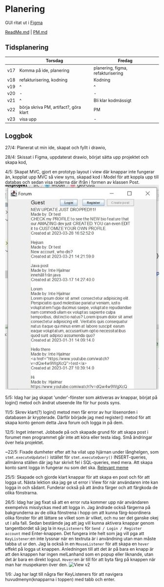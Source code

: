 # Planering
GUI ritat ut i [Figma](https://www.figma.com/file/pUN0oFfNOED2i6mp0Zh7OZ/prg2-slutprojekt?node-id=0%3A1&t=55ccjZPlMn5sCcDZ-1)

[ReadMe.md](../ReadMe.md) | [PM.md](./PM.md) 

## Tidsplanering

|   | Torsdag  | Fredag  |
|---|---|---|
| v17  | Komma på ide, planering  | planering, figma, refakturisering  |
| v18  | refakturisering, kodning  | Kodning  |
| v19  | ^  | ^  |
| v20  | -  | -  |
| v21  | ^  | Bli klar kodmässigt  |
| v22  | börja skriva PM, artifact?, göra klart  | PM |
| v23  | visa upp  | -  |

## Loggbok

27/4: Planerat ut min ide, skapat och fyllt i drawio, 

28/4: Skissat i Figma, uppdaterat drawio, börjat sätta upp projektet och skapa kod, 

4/5: Skapat MVC, gjort en prototyp layout i view där knappar inte fungerar än, kopplat upp MVC så view syns,
 skapad kod i Model för att koppla upp till databas och sedan visa raderna där ifrån i formen av klassen Post.
![View](./images/ss1.jpg "View")

5/5: Idag har jag skapat 'under'-fönster som aktiveras av knappar, börjat på login() metod och 
ändrat utseende lite för hur posts syns. 

11/5: Skrev klart(?) login() metod men får error av hur lösenorden i databasen är krypterade. 
Därför började jag med register() metod för att skapa konto genom detta Java forum och logga in på dem. 

12/5: Inget internet. Jobbade på och skapade grund för att skapa post i forumet men programmet går 
inte att köra eller testa idag. Små ändringar över hela projektet. 

~22/5: Fixade dumheter efter att ha vilat upp hjärnan under långhelgen, som ```stmt.executeUpdate()``` istället för ```stmt.executeQuery()``` 
INSERT-queries, allmänna ställen där jag har skrivit fel i SQL-queries, med mera. 
Att skapa konto samt logga in fungerar nu som det ska. [Relevant meme](./images/meme.png)

25/5: Skapade och gjorde klart knappar för att skapa en post och för att logga ut. Nästa lektion ska jag 
ge ut error i View för när användaren inte kan logga in och sådant. 
Funderar också på att ändra färger och att färgkoda de olika fönstrarna. 

26/5: Idag har jag fixat så att en error ruta kommer upp när användaren exempelvis misslyckas med att logga in. 
Jag ändrade också färgerna på bakgrunderna av de olika fönstrena i hopp om att kunna färg-koordinera olika 
fönster för att lättare se vilket som är vilket, och nu ser det ganske okej ut i alla fall. 
Sedan bestämde jag att jag vill kunna aktivera knappar genom tangentbordet så jag la in ```KeyListeners```
för ```Send / Login / Register account``` med Enter-knappen. Det fungera inte helt som jag vill pga att 
```KeyListener```:en inte lyssnar när en textruta är i användning utan man måste tabba ut ur den. 
Jag la också in en ```MouseListener``` för att skapa en ```hover``` effekt på logga ut knappen. 
Anledningen till att det är på bara en knapp är att den knappen har ingen melLanhand som en popup eller liknande, 
utan det är bara en direkt logout. ```Hover```:en är till för att byta färg på knappen när man har 
muspekaren över den.
![View v2](./images/start.jpg "View v2")

1/6: Jag har lagt till några fler KeyListeners för att navigera huvudmenyn(knapparna i toppen) med tabb och enter. 

